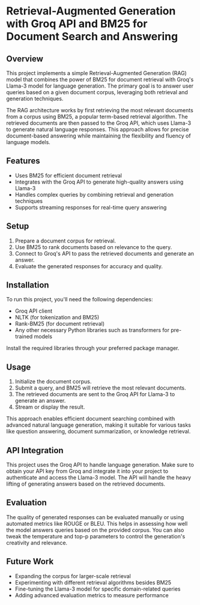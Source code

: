 # Retrieval-Augmented Generation with Groq API and BM25 for Document Search and Answering

## Overview

This project implements a simple Retrieval-Augmented Generation (RAG) model that combines the power of BM25 for document
retrieval with Groq's Llama-3 model for language generation. The primary goal is to answer user queries based on a given
document corpus, leveraging both retrieval and generation techniques.

The RAG architecture works by first retrieving the most relevant documents from a corpus using BM25, a popular
term-based retrieval algorithm. The retrieved documents are then passed to the Groq API, which uses Llama-3 to generate
natural language responses. This approach allows for precise document-based answering while maintaining the flexibility
and fluency of language models.

## Features

- Uses BM25 for efficient document retrieval
- Integrates with the Groq API to generate high-quality answers using Llama-3
- Handles complex queries by combining retrieval and generation techniques
- Supports streaming responses for real-time query answering

## Setup

1. Prepare a document corpus for retrieval.
2. Use BM25 to rank documents based on relevance to the query.
3. Connect to Groq's API to pass the retrieved documents and generate an answer.
4. Evaluate the generated responses for accuracy and quality.

## Installation

To run this project, you'll need the following dependencies:

- Groq API client
- NLTK (for tokenization and BM25)
- Rank-BM25 (for document retrieval)
- Any other necessary Python libraries such as transformers for pre-trained models

Install the required libraries through your preferred package manager.

## Usage

1. Initialize the document corpus.
2. Submit a query, and BM25 will retrieve the most relevant documents.
3. The retrieved documents are sent to the Groq API for Llama-3 to generate an answer.
4. Stream or display the result.

This approach enables efficient document searching combined with advanced natural language generation, making it
suitable for various tasks like question answering, document summarization, or knowledge retrieval.

## API Integration

This project uses the Groq API to handle language generation. Make sure to obtain your API key from Groq and integrate
it into your project to authenticate and access the Llama-3 model. The API will handle the heavy lifting of generating
answers based on the retrieved documents.

## Evaluation

The quality of generated responses can be evaluated manually or using automated metrics like ROUGE or BLEU. This helps
in assessing how well the model answers queries based on the provided corpus. You can also tweak the temperature and
top-p parameters to control the generation's creativity and relevance.

## Future Work

- Expanding the corpus for larger-scale retrieval
- Experimenting with different retrieval algorithms besides BM25
- Fine-tuning the Llama-3 model for specific domain-related queries
- Adding advanced evaluation metrics to measure performance
